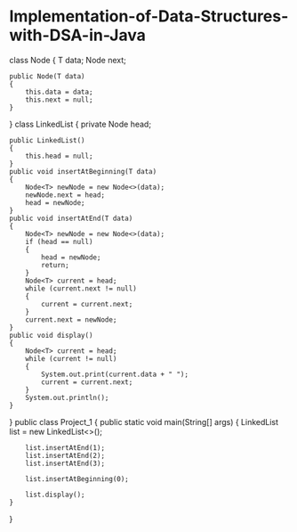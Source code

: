 # Implementation-of-Data-Structures-with-DSA-in-Java
class Node<T> 
{
    T data;
    Node<T> next;

    public Node(T data) 
    {
        this.data = data;
        this.next = null;
    }
}
class LinkedList<T> 
{
    private Node<T> head;

    public LinkedList() 
    {
        this.head = null;
    }
    public void insertAtBeginning(T data)
    {
        Node<T> newNode = new Node<>(data);
        newNode.next = head;
        head = newNode;
    }
    public void insertAtEnd(T data) 
    {
        Node<T> newNode = new Node<>(data);
        if (head == null) 
        {
            head = newNode;
            return;
        }
        Node<T> current = head;
        while (current.next != null)
        {
            current = current.next;
        }
        current.next = newNode;
    }
    public void display() 
    {
        Node<T> current = head;
        while (current != null) 
        {
            System.out.print(current.data + " ");
            current = current.next;
        }
        System.out.println();
    }
}
public class Project_1
{
    public static void main(String[] args)
    {
        LinkedList<Integer> list = new LinkedList<>();
        
        list.insertAtEnd(1);
        list.insertAtEnd(2);
        list.insertAtEnd(3);
        
        list.insertAtBeginning(0);
        
        list.display(); 
    }
}
